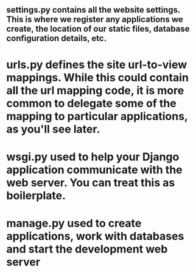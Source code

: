## settings.py contains all the website settings. This is where we register any applications we create, the location of our static files, database configuration details, etc.  

# urls.py defines the site url-to-view mappings. While this could contain all the url mapping code, it is more common to delegate some of the mapping to particular applications, as you'll see later.

# wsgi.py used to help your Django application communicate with the web server. You can treat this as boilerplate.

# manage.py used to create applications, work with databases and start the development web server